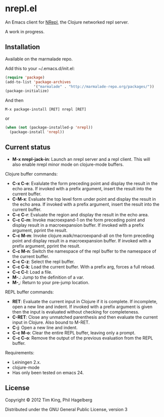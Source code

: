 # nrepl.el

An Emacs client for [NRepl](https://github.com/clojure/tools.nrepl),
the Clojure networked repl server.

A work in progress.

## Installation

Available on the marmalade repo.

Add this to your ~/.emacs.d/init.el:

```lisp
(require 'package)
(add-to-list 'package-archives
             '("marmalade" . "http://marmalade-repo.org/packages/"))
(package-initialize)
```

And then

`M-x package-install [RET] nrepl [RET]`

or

```lisp
(when (not (package-installed-p 'nrepl))
  (package-install 'nrepl))
```

## Current status

* **M-x nrepl-jack-in**: Launch an nrepl server and a repl client.  This will also enable nrepl minor mode on clojure-mode buffers.


Clojure buffer commands:

* **C-x C-e**: Evalulate the form preceding point and display the result in the echo area.  If invoked with a prefix argument, insert the result into the current buffer.
* **C-M-x**: Evaluate the top level form under point and display the result in the echo area.  If invoked with a prefix argument, insert the result into the current buffer.
* **C-c C-r**: Evaluate the region and display the result in the echo area.
* **C-c C-m**: Invoke macroexpand-1 on the form preceding point and display result in a macroexpansion buffer. If invoked with a prefix argument, pprint the result.
* **C-c M-m**: Invoke clojure.walk/macroexpand-all on the form preceding point and display result in a macroexpansion buffer. If invoked with a prefix argument, pprint the result.
* **C-c M-n**: Switch the namespace of the repl buffer to the namespace of the current buffer.
* **C-c C-z**: Select the repl buffer.
* **C-c C-k**: Load the current buffer. With a prefix arg, forces a full reload.
* **C-c C-l**: Load a file.
* **M-.**: Jump to the definition of a var.
* **M-,**: Return to your pre-jump location.

REPL buffer commands:

* **RET**: Evaluate the current input in Clojure if it is complete. If incomplete, open a new line and indent. If invoked with a prefix argument is given then the input is evaluated without checking for completeness.
* **C-RET**: Close any unmatched parenthesis and then evaluate the current input in Clojure.  Also bound to M-RET.
* **C-j**: Open a new line and indent.
* **C-c M-o**: Clear the entire REPL buffer, leaving only a prompt.
* **C-c C-o**: Remove the output of the previous evaluation from the REPL buffer.

Requirements:
* Leiningen 2.x.
* clojure-mode
* Has only been tested on emacs 24.

## License

Copyright © 2012 Tim King, Phil Hagelberg

Distributed under the GNU General Public License, version 3
